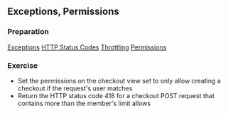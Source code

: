 ## Exceptions, Permissions

### Preparation
[Exceptions](http://www.django-rest-framework.org/api-guide/exceptions/)
[HTTP Status Codes](http://httpstatus.es/)
[Throttling](http://www.django-rest-framework.org/api-guide/throttling/)
[Permissions](http://www.django-rest-framework.org/api-guide/permissions/)

### Exercise
- Set the permissions on the checkout view set to only allow creating a checkout if the request's
    user matches
- Return the HTTP status code 418 for a checkout POST request that contains more than the member's
    limit allows